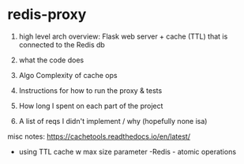 # redis-proxy
1. high level arch overview: 
Flask web server + cache (TTL) that is connected to the Redis db 

2. what the code does 

3. Algo Complexity of cache ops 

4. Instructions for how to run the proxy & tests 

5. How long I spent on each part of the project

6. A list of reqs I didn't implement / why (hopefully none isa)


misc notes: 
https://cachetools.readthedocs.io/en/latest/
- using TTL cache w max size parameter
-Redis - atomic operations 

